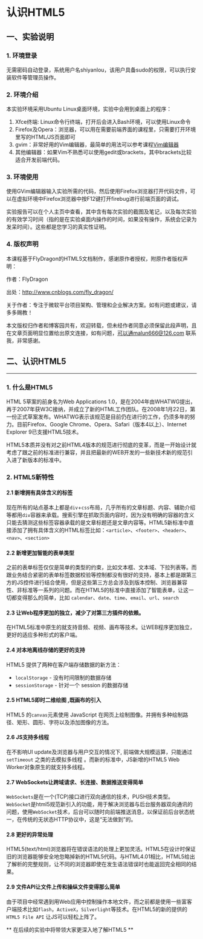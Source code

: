 # 认识HTML5

## 一、实验说明 

### 1. 环境登录 

无需密码自动登录，系统用户名shiyanlou，该用户具备sudo的权限，可以执行安装软件等管理员操作。 

### 2. 环境介绍 

本实验环境采用Ubuntu Linux桌面环境，实验中会用到桌面上的程序： 

1. Xfce终端: Linux命令行终端，打开后会进入Bash环境，可以使用Linux命令 
2. Firefox及Opera：浏览器，可以用在需要前端界面的课程里，只需要打开环境里写的HTML/JS页面即可 
3. gvim：非常好用的Vim编辑器，最简单的用法可以参考课程[Vim编辑器](http://www.shiyanlou.com/courses/2)
4. 其他编辑器：如果Vim不熟悉可以使用gedit或brackets，其中brackets比较适合开发前端代码。


### 3. 环境使用

使用GVim编辑器输入实验所需的代码，然后使用Firefox浏览器打开代码文件，可以在虚拟环境中Firefox浏览器中按F12键打开firebug进行前端页面的调试。


实验报告可以在个人主页中查看，其中含有每次实验的截图及笔记，以及每次实验的有效学习时间（指的是在实验桌面内操作的时间，如果没有操作，系统会记录为发呆时间）。这些都是您学习的真实性证明。

### 4. 版权声明

本课程基于FlyDragon的HTML5文档制作，感谢原作者授权，附原作者版权声明：

作者：FlyDragon

出处：http://www.cnblogs.com/fly_dragon/

关于作者：专注于微软平台项目架构、管理和企业解决方案。如有问题或建议，请多多赐教！

本文版权归作者和博客园共有，欢迎转载，但未经作者同意必须保留此段声明，且在文章页面明显位置给出原文连接，如有问题，可以通malun666@126.com 联系我，非常感谢。 

## 二、认识HTML5
-------------------------------

### 1. 什么是HTML5
HTML 5草案的前身名为Web Applications 1.0，是在2004年由WHATWG提出，再于2007年获W3C接纳，并成立了新的HTML工作团队。在2008年1月22日，第一份正式草案发布。WHATWG表示该规范是目前仍在进行的工作，仍须多年的努力。目前Firefox、Google Chrome、Opera、Safari（版本4以上）、Internet Explorer 9已支援HTML5技术。 

HTML5本质并没有对之前HTML4版本的规范进行彻底的变革，而是一开始设计就考虑了跟之前的标准进行兼容，并且把最新的WEB开发的一些新技术新的规范引入进了新版本的标准中。

### 2. HTML5新特性

#### 2.1 新增拥有具体含义的标签

现在所有的站点基本上都是`div`+`css`布局，几乎所有的文章标题、内容、辅助介绍等都用`div`容器来承载。搜索引擎在抓取页面内容时，因为没有明确的容器的含义只能去猜测这些标签容器承载的是文章标题还是文章内容等。HTML5新标准中直接添加了拥有具体含义的HTML标签比如：`<article>`、`<footer>`、`<header>`、`<nav>`、`<section>` 

#### 2.2 新增更加智能的表单类型

之前的表单标签仅仅是简单的类型的约束，比如文本框、文本域、下拉列表等。而跟业务结合紧密的表单标签数据校验等控制都没有很好的支持，基本上都是跟第三方的JS控件进行结合使用，但是这些第三方总会涉及到版本控制、浏览器兼容性、非标准等一系列的问题。而在HTML5的标准中直接添加了智能表单，让这一切都变得那么的简单，比如 `calendar`、`date`、`time`、`email`、`url`、`search`

#### 2.3 让Web程序更加的独立，减少了对第三方插件的依赖。

在HTML5标准中原生的就支持音频、视频、画布等技术。让WEB程序更加独立，更好的适应多种形式的客户端。

#### 2.4 对本地离线存储的更好的支持

HTML5 提供了两种在客户端存储数据的新方法：
- `localStorage` - 没有时间限制的数据存储
- `sessionStorage` - 针对一个 session 的数据存储

#### 2.5 HTML5即时二维绘图 ,既画布的引入

HTML5 的`canvas`元素使用 JavaScript 在网页上绘制图像。并拥有多种绘制路径、矩形、圆形、字符以及添加图像的方法。

#### 2.6 JS支持多线程

在不影响UI update及浏览器与用户交互的情况下, 前端做大规模运算，只能通过 `setTimeout` 之类的去模拟多线程 。而新的标准中，JS新增的HTML5 Web Worker对象原生的就支持多线程。 

#### 2.7 WebSockets让跨域请求、长连接、数据推送变得简单

`WebSockets`是在一个(TCP)接口进行双向通信的技术，PUSH技术类型。`WebSocket`是html5规范新引入的功能，用于解决浏览器与后台服务器双向通讯的问题，使用`WebSocket`技术，后台可以随时向前端推送消息，以保证前后台状态统一，在传统的无状态HTTP协议中，这是“无法做到”的。

#### 2.8 更好的异常处理
 
HTML5(text/html)浏览器将在错误语法的处理上更加灵活。HTML5在设计时保证旧的浏览器能够安全地忽略掉新的HTML5代码。与HTML4.01相比，HTML5给出了解析的完整规则，让不同的浏览器即使在发生语法错误时也能返回完全相同的结果。

#### 2.9 文件API让文件上传和操纵文件变得那么简单

由于项目中经常遇到用Web应用中控制操作本地文件，而之前都是使用一些富客户端技术比如`flash`，`ActiveX`，`Silverlight`等技术。在HTML5的新的提供的 `HTML5 File API` 让JS可以轻松上阵了。

** 在后续的实验中将带领大家更深入地了解HTML5 **

